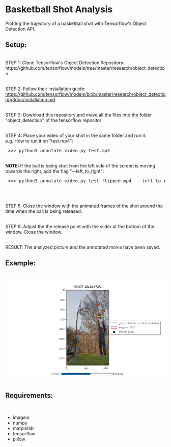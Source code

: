 # Basketball Shot Analysis
Plotting the trajectory of a basketball shot with Tensorflow's Object Detection API.

<h2>Setup:</h2><br>
STEP 1: Clone Tensorflow's Object Detection Repository:
https://github.com/tensorflow/models/tree/master/research/object_detection
<br><br>

STEP 2: Follow their installation guide:
https://github.com/tensorflow/models/blob/master/research/object_detection/g3doc/installation.md
<br><br>

STEP 3: Download this repository and move all the files into the folder "object_detection" of the tensorflow repositor
<br><br>

STEP 4: Place your video of your shot in the same folder and run it. <br>
e.g. How to run it on "test.mp4":
<pre> >>> python3 annotate_video.py test.mp4 </pre>
<br>
<b> NOTE: </b> If the ball is being shot from the left side of the screen is moving towards the right, add the flag "--left_to_right":
<pre> >>> python3 annotate_video.py test_flipped.mp4  --left_to_right </pre>
 <br><br>
 
 STEP 5: Close the window with the animated frames of the shot around the time when the ball is being released.
 <br><br>
 
 STEP 6: Adjust the the release point with the slider at the bottom of the window. Close the window. <br><br>
 
 RESULT: The analyzed picture and the annotated movie have been saved.
 
 <h2>Example:</h2><br>
 <img src="https://github.com/mathmerizing/Basketball_Shot_Analysis/blob/master/test.png" width="900">
 <br><br>
 
 <h2>Requirements:</h2><br>
 
 - imageio<br>
 - numpy<br>
 - matplotlib<br>
 - tensorflow<br>
 - pillow

